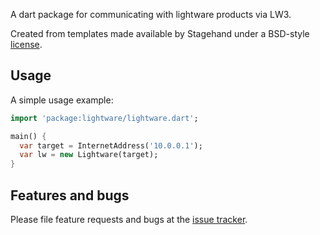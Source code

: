 A dart package for communicating with lightware products via LW3.

Created from templates made available by Stagehand under a BSD-style
[license](https://github.com/dart-lang/stagehand/blob/master/LICENSE).

## Usage

A simple usage example:

```dart
import 'package:lightware/lightware.dart';

main() {
  var target = InternetAddress('10.0.0.1');
  var lw = new Lightware(target);
}
```

## Features and bugs

Please file feature requests and bugs at the [issue tracker][tracker].

[tracker]: http://example.com/issues/replaceme
